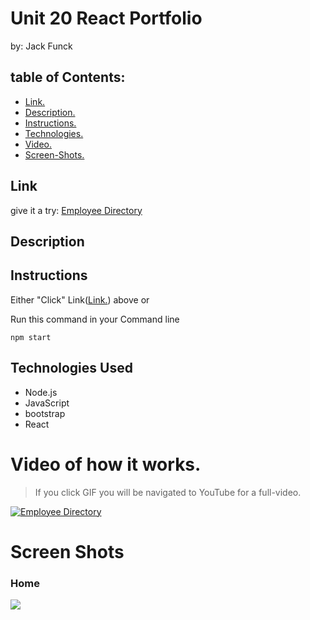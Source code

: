 # Unit 20 React Portfolio

by: Jack Funck
## table of Contents:
 - [Link.](#link)
 - [ Description. ](#desc)
 - [ Instructions. ](#instr)
 - [Technologies.](#tc)
 - [ Video. ](#video)
 - [Screen-Shots.](#sc)

<a name="link"></a>
## Link
give it a try: <a href="" target="_blank"> Employee Directory</a>

<a name="desc"></a>
## Description




<a name="instr"></a>
## Instructions
Either "Click" Link([Link.](#link)) above or

Run this command in your Command line
```
npm start
```

<a name="tc"></a>
## Technologies Used
* Node.js
* JavaScript
* bootstrap
* React





<a name="video"></a>
# Video of how it works.
> If you click GIF you will be navigated to YouTube for a full-video.

[![Employee Directory](https://media.giphy.com/media/pVwNI3vBpcOtbQAAWe/giphy.gif)](https://youtu.be/QOqVFPdNAf4)



<a name="sc"></a>
# Screen Shots
### Home
<img src="public/img/home.png">


